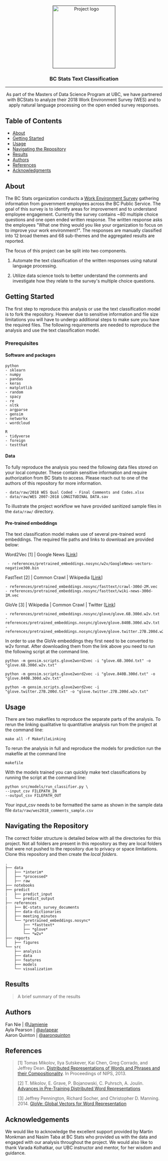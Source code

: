 <p align="center">
  <a href="" rel="noopener">
 <img width=200px height=200px src="https://i.imgur.com/6wj0hh6.jpg" alt="Project logo"></a>
</p>

<h3 align="center">BC Stats Text Classification</h3>

---

<p align="center"> As part of the Masters of Data Science Program at UBC, we have partnered with BCStats to analyze their 2018 Work Environment Survey (WES) and to apply natural language processing on the open ended survey responses.
    <br>
</p>

## Table of Contents
- [About](#about)
- [Getting Started](#getting_started)
- [Usage](#usage)
- [Navigating the Repository](#repo)
- [Results](#results)
- [Authors](#authors)
- [References](#references)
- [Acknowledgments](#acknowledgement)

## About <a name = "about"></a>
The BC Stats organization conducts a [Work Environment Survey](https://www2.gov.bc.ca/gov/content/data/statistics/government/employee-research/wes) gathering information from government employees across the BC Public Service. The goal of this survey is to identify areas for improvement and to understand employee engagement. Currently the survey contains ~80 multiple choice questions and one open ended written response. The written response asks the employees "What one thing would you like your organization to focus on to improve your work environment?". The responses are manually classified into 12 broad themes and 68 sub-themes and the aggregated results are reported.


 The focus of this project can be split into two components.
1. Automate the text classification of the written responses using natural language processing.

2. Utilize data science tools to better understand the comments and investigate how they relate to the survey's multiple choice questions.

## Getting Started <a name = "getting_started"></a>
The first step to reproduce this analysis or use the text classification model is to fork the repository. However due to sensitive information and file size limitations you will have to undergo additional steps to make sure you have the required files. The following requirements are needed to reproduce the analysis and use the text classification model.

### Prerequisites

#### Software and packages
```
python
- sklearn
- numpy
- pandas
- keras
- matplotlib
- random
- spacy
- re
- nltk
- argparse
- gensim
- networkx
- wordcloud

R
- tidyverse
- foreign
- testthat
```

#### Data  
To fully reproduce the analysis you need the following data files stored on your local computer. These contain sensitive information and require authorization from BC Stats to access. Please reach out to one of the authors of this repository for more information.
```
- data/raw/2018 WES Qual Coded - Final Comments and Codes.xlsx
- data/raw/WES 2007-2018 LONGITUDINAL DATA.sav
```

To illustrate the project workflow we have provided sanitized sample files in the `data/raw/` directory.

#### Pre-trained embeddings
The text classification model makes use of several pre-trained word embeddings. The required file paths and links to download are provided below:   

Word2Vec [1] | Google News [[Link](https://drive.google.com/file/d/0B7XkCwpI5KDYNlNUTTlSS21pQmM/edit)]
```
 - references/pretrained_embeddings.nosync/w2v/GoogleNews-vectors-negative300.bin
```

FastText [2] | Common Crawl | Wikipedia [[Link](https://fasttext.cc/docs/en/english-vectors.html)]
```
- references/pretrained_embeddings.nosync/fasttext/crawl-300d-2M.vec
- references/pretrained_embeddings.nosync/fasttext/wiki-news-300d-1M.vec
```

GloVe [3] | Wikipedia | Common Crawl | Twitter [[Link](https://nlp.stanford.edu/projects/glove/)]
```
- references/pretrained_embeddings.nosync/glove/glove.6B.300d.w2v.txt
- references/pretrained_embeddings.nosync/glove/glove.840B.300d.w2v.txt
- references/pretrained_embeddings.nosync/glove/glove.twitter.27B.200d.w2v.txt
```

In order to use the GloVe embeddings they first need to be converted to w2v format. After downloading them from the link above you need to run the following script at the command line.
```
python -m gensim.scripts.glove2word2vec -i "glove.6B.300d.txt" -o "glove.6B.300d.w2v.txt"

python -m gensim.scripts.glove2word2vec -i "glove.840B.300d.txt" -o "glove.840B.300d.w2v.txt"

python -m gensim.scripts.glove2word2vec -i "glove.twitter.27B.200d.txt" -o "glove.twitter.27B.200d.w2v.txt"
```

## Usage <a name="usage"></a>

There are two makefiles to reproduce the separate parts of the analysis. To rerun the linking qualitative to quantitative analysis run from the project at the command line:

```
make all -f MakefileLinking
```


To rerun the analysis in full and reproduce the models for prediction run the makefile at the command line

```
makefile
```

With the models trained you can quickly make text classifications by running the script at the command line:
```
python src/models/run_classifier.py \
--input_csv FILEPATH_IN
--output_csv FILEPATH_OUT
```

Your input_csv needs to be formatted the same as shown in the sample data file `data/raw/wes2018_comments_sample.csv`

## Navigating the Repository <a name="repo"></a>
The correct folder structure is detailed below with all the directories for this project. Not all folders are present in this repository as they are local folders that were not pushed to the repository due to privacy or space limitations. Clone this repository and then create the *local folders*.

```
.
├── data
│   ├── *interim*
│   ├── *processed*
│   ├── raw
├── notebooks
├── predict
|   ├── predict_input
|   └── predict_output
├── references
|   ├── BC-stats_survey_documents
│   ├── data-dictionaries
│   ├── meeting_minutes
│   └── *pretrained_embeddings.nosync*
│       ├── *fasttext*
│       ├── *glove*
│       └── *w2v*
├── reports
│   ├── figures
└── src
    ├── analysis
    ├── data
    ├── features  
    ├── models
    └── visualization
```


## Results <a name="results"></a>

>A brief summary of the results


## Authors <a name = "authors"></a>
Fan Nie | [@Jamienie](https://github.com/Jamienie)  
Ayla Pearson | [@aylapear](https://github.com/aylapear)  
Aaron Quinton | [@aaronquinton](https://github.com/aaronquinton)

## References <a name = "references"></a>

> [1] Tomas Mikolov, Ilya Sutskever, Kai Chen, Greg Corrado, and Jeffrey Dean. [Distributed Representations of Words and Phrases and their Compositionality](https://arxiv.org/pdf/1310.4546.pdf). In Proceedings of NIPS, 2013.
>
>[2] T. Mikolov, E. Grave, P. Bojanowski, C. Puhrsch, A. Joulin. [Advances in Pre-Training Distributed Word Representations](https://arxiv.org/abs/1712.09405)  
>  
> [3] Jeffrey Pennington, Richard Socher, and Christopher D. Manning. 2014. [GloVe: Global Vectors for Word Representation](https://nlp.stanford.edu/pubs/glove.pdf)



## Acknowledgements <a name = "acknowledgement"></a>
We would like to acknowledge the excellent support provided by Martin Monkman and Nasim Taba at BC Stats who provided us with the data and engaged with our analysis throughout the project. We would also like to thank Varada Kolhatkar, our UBC instructor and mentor, for her wisdom and guidance.

